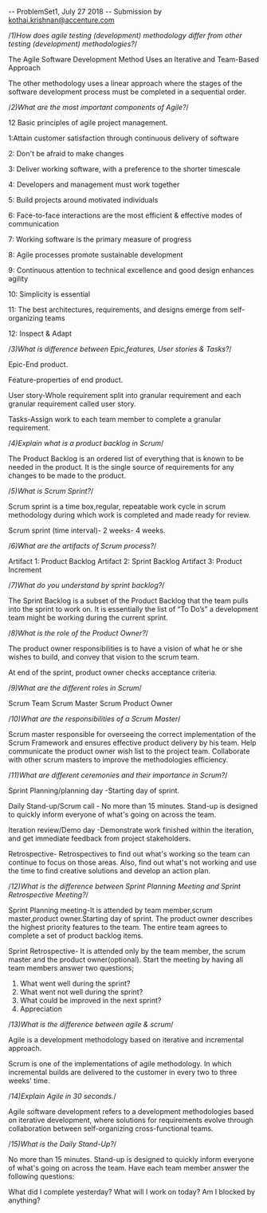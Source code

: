 -- ProblemSet1, July 27 2018
-- Submission by <kothai.krishnan@accenture.com> 


/*1)How does agile testing (development) methodology differ from other testing (development) methodologies?*/

The Agile Software Development Method Uses an Iterative and Team-Based Approach

The other methodology uses a linear approach where the stages of the software development process must be completed in a sequential order.

/*2)What are the most important components of Agile?*/

12 Basic principles of agile project management.
 
1:Attain customer satisfaction through continuous delivery of software

2: Don't be afraid to make changes 

3: Deliver working software, with a preference to the shorter timescale

4: Developers and management must work together 

5: Build projects around motivated individuals

6:  Face-to-face interactions are the most efficient & effective modes of communication 

7: Working software is the primary measure of progress

8: Agile processes promote sustainable development

9: Continuous attention to technical excellence and good design enhances agility

10: Simplicity is essential

11: The best architectures, requirements, and designs emerge from self-organizing teams

12: Inspect & Adapt

/*3)What is difference between Epic,features, User stories & Tasks?*/

Epic-End product.

Feature-properties of end product.

User story-Whole requirement split into granular requirement and each granular requirement called user story.

Tasks-Assign work to each team member to complete a granular requirement.

/*4)Explain what is a product backlog in Scrum*/

The Product Backlog is an ordered list of everything that is known to be needed in the product. 
It is the single source of requirements for any changes to be made to the product. 

/*5)What is Scrum Sprint?*/

Scrum sprint is a time box,regular, repeatable work cycle in scrum methodology during which work is completed and made ready for review. 

Scrum sprint (time interval)- 2 weeks- 4 weeks.

/*6)What are the artifacts of Scrum process?*/

Artifact 1: Product Backlog
Artifact 2: Sprint Backlog
Artifact 3: Product Increment

/*7)What do you understand by sprint backlog?*/

The Sprint Backlog is a subset of the Product Backlog that the team pulls into the sprint to work on. It is essentially the list of “To Do’s” a development team might be working during the current sprint.

/*8)What is the role of the Product Owner?*/

The product owner responsibilities is to have a vision of what he or she wishes to build, and convey that vision to the scrum team. 

At end of the sprint, product owner checks acceptance criteria.

/*9)What are the different roles in Scrum*/

Scrum Team
Scrum Master
Scrum Product Owner

/*10)What are the responsibilities of a Scrum Master*/

Scrum master  responsible for overseeing the correct implementation of the Scrum Framework and ensures effective product delivery by his team. 
Help communicate the product owner wish list to the project team.
Collaborate with other scrum masters to improve the methodologies efficiency.

/*11)What are different ceremonies and their importance in Scrum?*/

Sprint Planning/planning day -Starting day of sprint. 

Daily Stand-up/Scrum call - No more than 15 minutes. Stand-up is designed to quickly inform everyone of what's going on across the team. 

Iteration review/Demo day -Demonstrate work finished within the iteration, and get immediate feedback from project stakeholders. 

Retrospective- Retrospectives to find out what's working so the team can continue to focus on those areas. Also, find out what's not working and use the time to find creative solutions and develop an action plan.

/*12)What is the difference between Sprint Planning Meeting and Sprint Retrospective Meeting?*/

Sprint Planning meeting-It is attended by team member,scrum master,product owner.Starting day of sprint. The product owner describes the highest priority features to the team. The entire team agrees to complete a set of product backlog items.

Sprint Retrospective- It is attended only by the team member, the scrum master and the product owner(optional). Start the meeting by having all team members answer two questions;
1) What went well during the sprint?
2) What went not well during the sprint?
3) What could be improved in the next sprint?
4) Appreciation

/*13)What is the difference between agile & scrum*/

Agile is a development methodology based on iterative and incremental approach.

Scrum is one of the implementations of agile methodology. In which incremental builds are delivered to the customer in every two to three weeks' time.

/*14)Explain Agile in 30 seconds.*/

Agile software development refers to a development methodologies based on iterative development, where solutions for requirements evolve through collaboration between self-organizing cross-functional teams. 

/*15)What is the Daily Stand-Up?*/

No more than 15 minutes. Stand-up is designed to quickly inform everyone of what's going on across the team. Have each team member answer the following questions:

What did I complete yesterday?
What will I work on today?
Am I blocked by anything?

